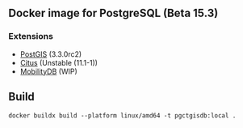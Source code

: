 ## Docker image for PostgreSQL (Beta 15.3)
### Extensions
- [PostGIS](http://postgis.net/) (3.3.0rc2)
- [Citus](https://www.citusdata.com/) (Unstable (11.1-1))
- [MobilityDB](https://mobilitydb.com/) (WIP)

## Build

```
docker buildx build --platform linux/amd64 -t pgctgisdb:local .
```